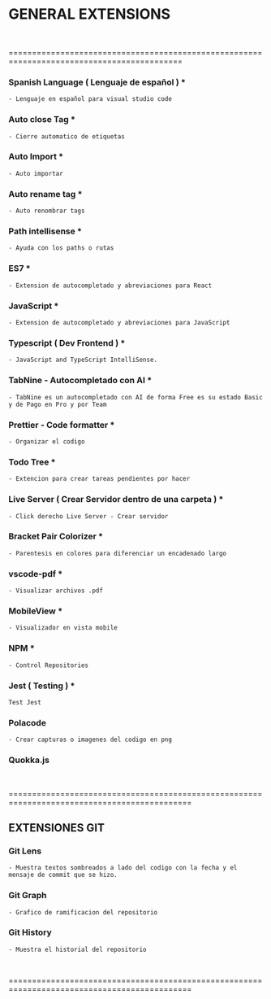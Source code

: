 

# GENERAL EXTENSIONS 

<br>


===========================================================================================

### Spanish Language  ( Lenguaje de español )   *
    - Lenguaje en español para visual studio code


### Auto close Tag *
    - Cierre automatico de etiquetas


### Auto Import *
    - Auto importar


### Auto rename tag * 
    - Auto renombrar tags


### Path intellisense *
    - Ayuda con los paths o rutas

### ES7     *
    - Extension de autocompletado y abreviaciones para React


### JavaScript      *
    - Extension de autocompletado y abreviaciones para JavaScript 


### Typescript ( Dev Frontend ) *
    - JavaScript and TypeScript IntelliSense.


### TabNine - Autocompletado con AI     *
    - TabNine es un autocompletado con AI de forma Free es su estado Basic y de Pago en Pro y por Team


### Prettier - Code formatter   *
    - Organizar el codigo


### Todo Tree   *
    - Extencion para crear tareas pendientes por hacer 


### Live Server ( Crear Servidor dentro de una carpeta )    *
    - Click derecho Live Server - Crear servidor


### Bracket Pair Colorizer *
    - Parentesis en colores para diferenciar un encadenado largo


### vscode-pdf  *
    - Visualizar archivos .pdf


### MobileView *
    - Visualizador en vista mobile


### NPM *
    - Control Repositories


### Jest ( Testing ) *
    Test Jest


### Polacode
    - Crear capturas o imagenes del codigo en png 


### Quokka.js



<br>



=============================================================================================

## EXTENSIONES GIT

### Git Lens
    - Muestra textos sombreados a lado del codigo con la fecha y el mensaje de commit que se hizo.

### Git Graph
    - Grafico de ramificacion del repositorio

### Git History
    - Muestra el historial del repositorio

<br>


=============================================================================================






